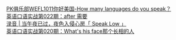   
[PK俱乐部WEFL1011你好美国-How many languages do you speak？](http://www.dianyue.me/archives/807/xne7ll2bahbaqhrh/)  
[英语口语实战第022期：after 需要](http://www.dianyue.me/archives/746/nd7du2vvu2czgdtr/)  
[渌音 | 当午夜已过，夜色入侵心房「 Speak Low 」](http://www.dianyue.me/archives/697/909ydtb88eh0ccn5/)  
[英语口语实战第020期：What&#39;s his face那个长相的人](http://www.dianyue.me/archives/734/8e6zei406orfja2o/)
